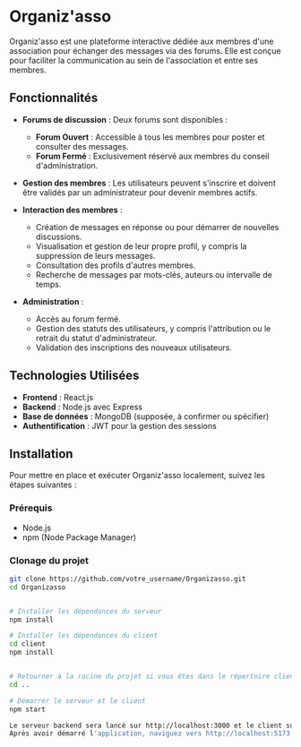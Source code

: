 # Organiz'asso

Organiz'asso est une plateforme interactive dédiée aux membres d'une association pour échanger des messages via des forums. Elle est conçue pour faciliter la communication au sein de l'association et entre ses membres.

## Fonctionnalités

- **Forums de discussion** : Deux forums sont disponibles :
  - **Forum Ouvert** : Accessible à tous les membres pour poster et consulter des messages.
  - **Forum Fermé** : Exclusivement réservé aux membres du conseil d'administration.

- **Gestion des membres** : Les utilisateurs peuvent s'inscrire et doivent être validés par un administrateur pour devenir membres actifs.

- **Interaction des membres** :
  - Création de messages en réponse ou pour démarrer de nouvelles discussions.
  - Visualisation et gestion de leur propre profil, y compris la suppression de leurs messages.
  - Consultation des profils d'autres membres.
  - Recherche de messages par mots-clés, auteurs ou intervalle de temps.

- **Administration** :
  - Accès au forum fermé.
  - Gestion des statuts des utilisateurs, y compris l'attribution ou le retrait du statut d'administrateur.
  - Validation des inscriptions des nouveaux utilisateurs.

## Technologies Utilisées

- **Frontend** : React.js
- **Backend** : Node.js avec Express
- **Base de données** : MongoDB (supposée, à confirmer ou spécifier)
- **Authentification** : JWT pour la gestion des sessions

## Installation

Pour mettre en place et exécuter Organiz'asso localement, suivez les étapes suivantes :

### Prérequis

- Node.js
- npm (Node Package Manager)

### Clonage du projet

```bash
git clone https://github.com/votre_username/Organizasso.git
cd Organizasso


# Installer les dépendances du serveur
npm install

# Installer les dépendances du client
cd client
npm install


# Retourner à la racine du projet si vous êtes dans le répertoire client
cd ..

# Démarrer le serveur et le client
npm start

Le serveur backend sera lancé sur http://localhost:3000 et le client sur http://localhost:5173.
Après avoir démarré l'application, naviguez vers http://localhost:5173 pour accéder à l'interface utilisateur d'Organiz'asso.



